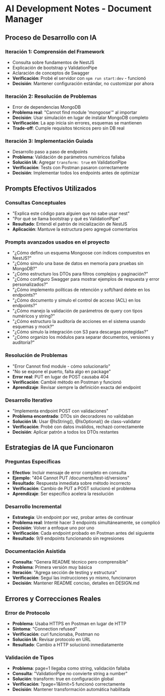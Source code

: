 # AI Development Notes - Document Manager

## Proceso de Desarrollo con IA

### Iteración 1: Comprensión del Framework
- Consulta sobre fundamentos de NestJS
- Explicación de bootstrap y ValidationPipe
- Aclaración de conceptos de Swagger
- **Verificación**: Probé el servidor con `npm run start:dev` - funcionó
- **Decisión**: Mantener configuración estándar, no customizar por ahora

### Iteración 2: Resolución de Problemas
- Error de dependencias MongoDB
- **Problema real**: "Cannot find module 'mongoose'" al importar
- **Decisión**: Usar simulación en lugar de instalar MongoDB completo
- **Verificación**: La app inicia sin errores, esquemas se mantienen
- **Trade-off**: Cumple requisitos técnicos pero sin DB real

### Iteración 3: Implementación Guiada
- Desarrollo paso a paso de endpoints
- **Problema**: Validación de parámetros numéricos fallaba
- **Solución IA**: Agregar `transform: true` en ValidationPipe
- **Verificación**: Tests con Postman pasaron correctamente
- **Decisión**: Implementar todos los endpoints antes de optimizar

## Prompts Efectivos Utilizados

### Consultas Conceptuales
- "Explica este código para alguien que no sabe usar nest"
- "Por qué se llama bootstrap y qué es ValidationPipe"
- **Resultado**: Entendí el patrón de inicialización de NestJS
- **Aplicación**: Mantuve la estructura pero agregué comentarios

### Prompts avanzados usados en el proyecto
- "¿Cómo defino un esquema Mongoose con índices compuestos en NestJS?"
- "¿Cómo simulo una base de datos en memoria para pruebas sin MongoDB?"
- "¿Cómo estructuro los DTOs para filtros complejos y paginación?"
- "¿Cómo configuro Swagger para mostrar ejemplos de respuesta y error personalizados?"
- "¿Cómo implemento políticas de retención y soft/hard delete en los endpoints?"
- "¿Cómo documento y simulo el control de acceso (ACL) en los endpoints?"
- "¿Cómo manejo la validación de parámetros de query con tipos numéricos y string?"
- "¿Cómo estructuro la auditoría de acciones en el sistema usando esquemas y mock?"
- "¿Cómo simulo la integración con S3 para descargas protegidas?"
- "¿Cómo organizo los módulos para separar documentos, versiones y auditoría?"

### Resolución de Problemas
- "Error Cannot find module - cómo solucionarlo"
- "No se expone el puerto, falta algo en package"
- **Error real**: PUT en lugar de POST causaba 404
- **Verificación**: Cambié método en Postman y funcionó
- **Aprendizaje**: Revisar siempre la definición exacta del endpoint

### Desarrollo Iterativo
- "Implementa endpoint POST con validaciones"
- **Problema encontrado**: DTOs sin decoradores no validaban
- **Solución IA**: Usar @IsString(), @IsOptional() de class-validator
- **Verificación**: Probé con datos inválidos, rechazó correctamente
- **Decisión**: Aplicar patrón a todos los DTOs restantes

## Estrategias de IA que Funcionaron

### Preguntas Específicas
- **Efectivo**: Incluir mensaje de error completo en consulta
- **Ejemplo**: "404 Cannot PUT /documents/test-id/versions" 
- **Resultado**: Respuesta inmediata sobre método incorrecto
- **Verificación**: Cambio de PUT a POST solucionó el problema
- **Aprendizaje**: Ser específico acelera la resolución

### Desarrollo Incremental
- **Estrategia**: Un endpoint por vez, probar antes de continuar
- **Problema real**: Intenté hacer 3 endpoints simultáneamente, se complicó
- **Decisión**: Volver a enfoque uno por uno
- **Verificación**: Cada endpoint probado en Postman antes del siguiente
- **Resultado**: 9/9 endpoints funcionando sin regresiones

### Documentación Asistida
- **Consulta**: "Genera README técnico pero comprensible"
- **Problema**: Primera versión muy básica
- **Iteración**: "Agrega sección de testing y estructura"
- **Verificación**: Seguí las instrucciones yo mismo, funcionaron
- **Decisión**: Mantener README conciso, detalles en DESIGN.md

## Errores y Correcciones Reales

### Error de Protocolo
- **Problema**: Usaba HTTPS en Postman en lugar de HTTP
- **Síntoma**: "Connection refused" 
- **Verificación**: curl funcionaba, Postman no
- **Solución IA**: Revisar protocolo en URL
- **Resultado**: Cambio a HTTP solucionó inmediatamente

### Validación de Tipos
- **Problema**: page=1 llegaba como string, validación fallaba
- **Consulta**: "ValidationPipe no convierte string a number"
- **Solución**: transform: true en configuración global
- **Verificación**: ?page=1&limit=5 funcionó correctamente
- **Decisión**: Mantener transformación automática habilitada
